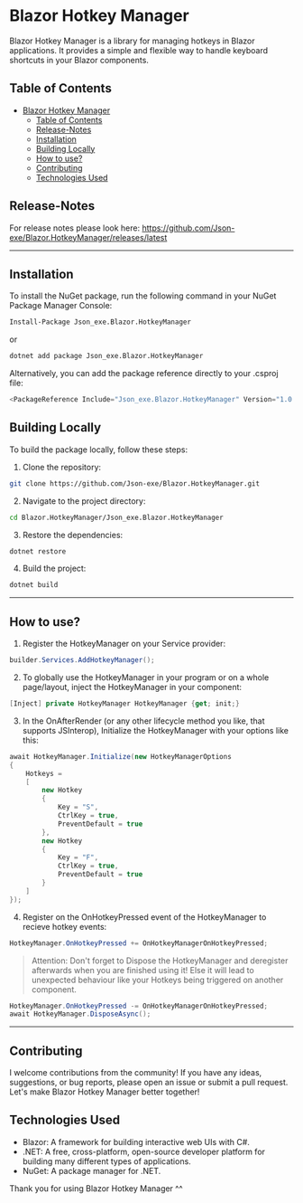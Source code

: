 # Blazor Hotkey Manager

Blazor Hotkey Manager is a library for managing hotkeys in Blazor applications. It provides a simple and flexible way to
handle keyboard shortcuts in your Blazor components.

## Table of Contents

<!-- TOC -->
* [Blazor Hotkey Manager](#blazor-hotkey-manager)
  * [Table of Contents](#table-of-contents)
  * [Release-Notes](#release-notes)
  * [Installation](#installation)
  * [Building Locally](#building-locally)
  * [How to use?](#how-to-use)
  * [Contributing](#contributing)
  * [Technologies Used](#technologies-used)
<!-- TOC -->

## Release-Notes

For release notes please look here: https://github.com/Json-exe/Blazor.HotkeyManager/releases/latest

---

## Installation

To install the NuGet package, run the following command in your NuGet Package Manager Console:

```sh
Install-Package Json_exe.Blazor.HotkeyManager
```

or

```sh
dotnet add package Json_exe.Blazor.HotkeyManager
```

Alternatively, you can add the package reference directly to your .csproj file:

```cs
<PackageReference Include="Json_exe.Blazor.HotkeyManager" Version="1.0.0" />
```

## Building Locally

To build the package locally, follow these steps:

1. Clone the repository:

```sh
git clone https://github.com/Json-exe/Blazor.HotkeyManager.git
```

2. Navigate to the project directory:

```sh
cd Blazor.HotkeyManager/Json_exe.Blazor.HotkeyManager
```

3. Restore the dependencies:

```sh
dotnet restore
```

4. Build the project:

```sh
dotnet build
```

---

## How to use?

1. Register the HotkeyManager on your Service provider:

```csharp
builder.Services.AddHotkeyManager();
```

2. To globally use the HotkeyManager in your program or on a whole page/layout, inject the HotkeyManager in your
   component:

```csharp
[Inject] private HotkeyManager HotkeyManager {get; init;}
```

3. In the OnAfterRender (or any other lifecycle method you like, that supports JSInterop), Initialize the HotkeyManager
   with your options like this:

```csharp
await HotkeyManager.Initialize(new HotkeyManagerOptions
{
    Hotkeys =
    [
        new Hotkey
        {
            Key = "S",
            CtrlKey = true,
            PreventDefault = true
        },
        new Hotkey
        {
            Key = "F",
            CtrlKey = true,
            PreventDefault = true
        }
    ]
});
```

4. Register on the OnHotkeyPressed event of the HotkeyManager to recieve hotkey events:

```csharp
HotkeyManager.OnHotkeyPressed += OnHotkeyManagerOnHotkeyPressed;
```

> Attention: Don't forget to Dispose the HotkeyManager and deregister afterwards when you are finished using it! Else it
> will lead to unexpected behaviour like your Hotkeys being triggered on another component.

```csharp
HotkeyManager.OnHotkeyPressed -= OnHotkeyManagerOnHotkeyPressed;
await HotkeyManager.DisposeAsync();
```

---

## Contributing

I welcome contributions from the community! If you have any ideas, suggestions, or bug reports, please open an issue or
submit a pull request. Let's make Blazor Hotkey Manager better together!

## Technologies Used

- Blazor: A framework for building interactive web UIs with C#.
- .NET: A free, cross-platform, open-source developer platform for building many different types of applications.
- NuGet: A package manager for .NET.

Thank you for using Blazor Hotkey Manager ^^
